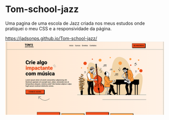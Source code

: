 # Tom-school-jazz
Uma pagina de uma escola de Jazz criada nos meus estudos onde pratiquei o meu CSS e a responsividade da página. 

<a href="https://jadsonps.github.io/Tom-school-jazz/">https://jadsonps.github.io/Tom-school-jazz/</a>
<img src="https://github.com/JadsonPS/Tom-school-jazz/blob/main/Tom%20jazz%20school.png">
